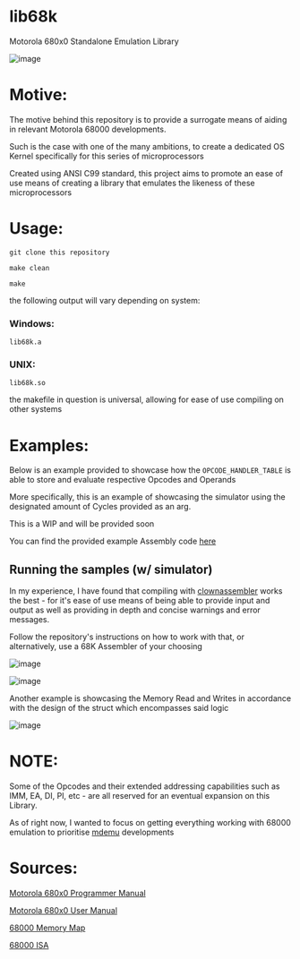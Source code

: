 # lib68k
Motorola 680x0 Standalone Emulation Library

![image](https://github.com/user-attachments/assets/9ad47554-e6a1-4380-9e8b-47e53ebf5483)

# Motive:

The motive behind this repository is to provide a surrogate means of aiding in relevant Motorola 68000 developments.

Such is the case with one of the many ambitions, to create a dedicated OS Kernel specifically for this series of microprocessors

Created using ANSI C99 standard, this project aims to promote an ease of use means of creating a library that emulates the likeness of these microprocessors

# Usage:

```
git clone this repository

make clean

make
```

the following output will vary depending on system:

### Windows:

```
lib68k.a
```

### UNIX:

```
lib68k.so
```

the makefile in question is universal, allowing for ease of use compiling on other systems

# Examples:

Below is an example provided to showcase how the ``OPCODE_HANDLER_TABLE`` is able to store and evaluate respective Opcodes and Operands

More specifically, this is an example of showcasing the simulator using the designated amount of Cycles provided as an arg.

This is a WIP and will be provided soon

You can find the provided example Assembly code [here](https://github.com/hazzaclark/lib68k/blob/main/hello.asm)

## Running the samples (w/ simulator)

In my experience, I have found that compiling with [clownassembler](https://github.com/Clownacy/clownassembler) works the best - for it's ease of use means of being able to provide input and output as well as providing in depth and concise warnings and error messages.

Follow the repository's instructions on how to work with that, or alternatively, use a 68K Assembler of your choosing

![image](https://github.com/user-attachments/assets/b5b0dda9-a185-433c-9a20-b89427d756af)

![image](https://github.com/user-attachments/assets/efed0817-24ef-493f-87af-03bd1d0e4eba)

Another example is showcasing the Memory Read and Writes in accordance with the design of the struct which encompasses said logic

![image](https://github.com/user-attachments/assets/947d5a5e-4708-4a49-b6b5-288163ceae03)

# NOTE:

Some of the Opcodes and their extended addressing capabilities such as IMM, EA, DI, PI, etc - are all reserved for an eventual expansion on this Library.

As of right now, I wanted to focus on getting everything working with 68000 emulation to prioritise [mdemu](https://github.com/hazzaclark/mdemu/blob/main) developments

 # Sources:

[Motorola 680x0 Programmer Manual](https://www.nxp.com/docs/en/reference-manual/M68000PRM.pdf)

[Motorola 680x0 User Manual](https://www.nxp.com/docs/en/reference-manual/MC68000UM.pdf)

[68000 Memory Map](https://www.mwftr.com/ucF08/LEC05-68K-1.pdf)

[68000 ISA](http://wpage.unina.it/rcanonic/didattica/ce1/docs/68000.pdf)
